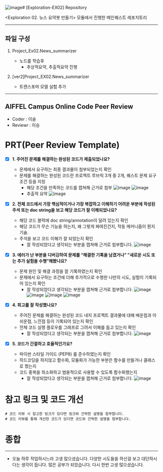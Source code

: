 ![image](https://github.com/seulwithlove/aiffel_core_7th/assets/149548653/708398d2-41f6-4f8c-a0b9-a5603752b79c)# [Exploration-EX02] Repository

<Exploration 02. 뉴스 요약봇 만들기> 모듈에서 진행한 메인퀘스트 레포지토리

---

## 파일 구성

1. Project_Ex02.News_summarizer
   - 노드를 학습후 
      - 추상적요약, 추출적요약 진행

2. [ver2]Project_EX02.News_summarizer
   - 트랜스포머 모델 실험 추가

---

## AIFFEL Campus Online Code Peer Review

- Coder : 이슬
- Reviewr : 이승


# PRT(Peer Review Template)
- [X]  **1. 주어진 문제를 해결하는 완성된 코드가 제출되었나요?**
    - 문제에서 요구하는 최종 결과물이 첨부되었는지 확인
    - 문제를 해결하는 완성된 코드란 프로젝트 루브릭 3개 중 2개, 
    퀘스트 문제 요구조건 등을 지칭
        - 해당 조건을 만족하는 코드를 캡쳐해 근거로 첨부
          ![image](https://github.com/seulwithlove/aiffel_core_7th/assets/149548653/3dbbd64e-7633-40dc-8fb9-0304280ac27c)
          ![image](https://github.com/seulwithlove/aiffel_core_7th/assets/149548653/e8ca021f-62be-4580-9693-d942e7405169)
        - 추출적 요약
          ![image](https://github.com/seulwithlove/aiffel_core_7th/assets/149548653/10718474-5bc2-4a0d-a68b-b6a6b9c39029)

- [X]  **2. 전체 코드에서 가장 핵심적이거나 가장 복잡하고 이해하기 어려운 부분에 작성된 
주석 또는 doc string을 보고 해당 코드가 잘 이해되었나요?**
    - 해당 코드 블럭에 doc string/annotation이 달려 있는지 확인
    - 해당 코드가 무슨 기능을 하는지, 왜 그렇게 짜여진건지, 작동 메커니즘이 뭔지 기술.
    - 주석을 보고 코드 이해가 잘 되었는지 확인
        - 잘 작성되었다고 생각되는 부분을 캡쳐해 근거로 첨부합니다.
          ![image](https://github.com/seulwithlove/aiffel_core_7th/assets/149548653/d23053eb-82d4-4337-bfb9-e36ff92fb340)

- [X]  **3. 에러가 난 부분을 디버깅하여 문제를 “해결한 기록을 남겼거나” 
”새로운 시도 또는 추가 실험을 수행”해봤나요?**
    - 문제 원인 및 해결 과정을 잘 기록하였는지 확인
    - 문제에서 요구하는 조건에 더해 추가적으로 수행한 나만의 시도, 
    실험이 기록되어 있는지 확인
        - 잘 작성되었다고 생각되는 부분을 캡쳐해 근거로 첨부합니다.
          ![image](https://github.com/seulwithlove/aiffel_core_7th/assets/149548653/a73dcd4a-c700-4ef3-b9c5-74507fdaff7e)
          ![image](https://github.com/seulwithlove/aiffel_core_7th/assets/149548653/71f1350c-f4e0-4b62-8a2c-bb0d09ebd159)
          ![image](https://github.com/seulwithlove/aiffel_core_7th/assets/149548653/2b9f935a-5e7f-46d6-81bf-b1905425597c)
          ![image](https://github.com/seulwithlove/aiffel_core_7th/assets/149548653/a1c5e1c3-467e-4798-a9fc-d3b1d381082d)

- [X]  **4. 회고를 잘 작성했나요?**
    - 주어진 문제를 해결하는 완성된 코드 내지 프로젝트 결과물에 대해
    배운점과 아쉬운점, 느낀점 등이 기록되어 있는지 확인
    - 전체 코드 실행 플로우를 그래프로 그려서 이해를 돕고 있는지 확인
        - 잘 작성되었다고 생각되는 부분을 캡쳐해 근거로 첨부합니다.
          ![image](https://github.com/seulwithlove/aiffel_core_7th/assets/149548653/5491215e-da96-45ce-aa12-47d656139d3a)

- [X]  **5. 코드가 간결하고 효율적인가요?**
    - 파이썬 스타일 가이드 (PEP8) 를 준수하였는지 확인
    - 하드코딩을 하지않고 함수화, 모듈화가 가능한 부분은 함수를 만들거나 클래스로 짰는지
    - 코드 중복을 최소화하고 범용적으로 사용할 수 있도록 함수화했는지
        - 잘 작성되었다고 생각되는 부분을 캡쳐해 근거로 첨부합니다.
          ![image](https://github.com/seulwithlove/aiffel_core_7th/assets/149548653/d23053eb-82d4-4337-bfb9-e36ff92fb340)


# 참고 링크 및 코드 개선
```
# 코드 리뷰 시 참고한 링크가 있다면 링크와 간략한 설명을 첨부합니다.
# 코드 리뷰를 통해 개선한 코드가 있다면 코드와 간략한 설명을 첨부합니다.
```

# 종합
---
- 오늘 하루 작업하시느라 고생 많으셨습니다. 다양한 시도들을 하신걸 보고 대단하시다는 생각이 듭니다. 많은 공부가 되었습니다. 다시 한번 고생 많으셨습니다.
